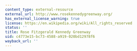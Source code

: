 ```yaml
---
content_type: external-resource
external_url: http://www.rosekennedygreenway.org/
has_external_license_warning: true
license: https://en.wikipedia.org/wiki/All_rights_reserved
status: ''
title: Rose Fitzgerald Kennedy Greenway
uid: c4773e15-bc73-4588-a919-020bd12978f6
wayback_url: ''
---
```

